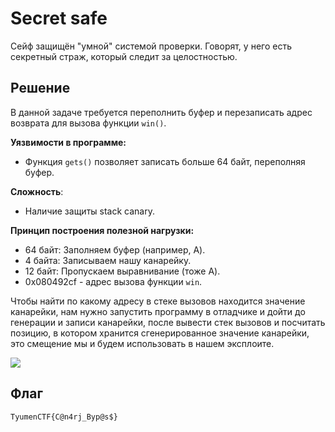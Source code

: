 # Secret safe
Сейф защищён "умной" системой проверки. Говорят, у него есть секретный страж, который следит за целостностью.

## Решение
В данной задаче требуется переполнить буфер и перезаписать адрес возврата для вызова функции `win()`.

**Уязвимости в программе:**
- Функция `gets()` позволяет записать больше 64 байт, переполняя буфер.

**Сложность**:
- Наличие защиты stack canary.

**Принцип построения полезной нагрузки:**
- 64 байт: Заполняем буфер (например, A).
- 4 байта: Записываем нашу канарейку.
- 12 байт: Пропускаем выравнивание (тоже A).
- 0x080492cf - адрес вызова функции `win`.

Чтобы найти по какому адресу в стеке вызовов находится значение канарейки, нам нужно запустить программу в отладчике и дойти до генерации и записи канарейки, после вывести стек вызовов и посчитать позицию, в котором хранится сгенерированное значение канарейки, это смещение мы и будем использовать в нашем эксплоите.

![](gdb.png)

## Флаг
`TyumenCTF{C@n4rj_Byp@s$}`